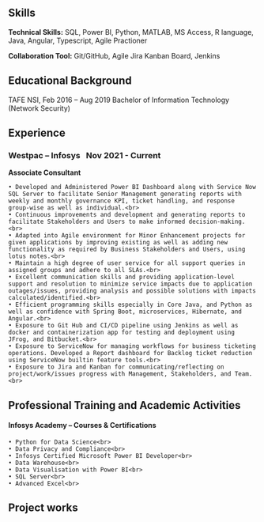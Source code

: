 ## Skills
**Technical Skills:** SQL, Power BI, Python, MATLAB, MS Access, R language, Java, Angular, Typescript, Agile Practioner

**Collaboration Tool:** Git/GitHub, Agile Jira Kanban Board, Jenkins

## Educational Background
TAFE NSI, Feb 2016 – Aug 2019
Bachelor of Information Technology (Network Security) 

## Experience
### Westpac – Infosys  &nbsp;           Nov 2021 - Current
<b> Associate Consultant</b>

    • Developed and Administered Power BI Dashboard along with Service Now SQL Server to facilitate Senior Management generating reports with weekly and monthly governance KPI, ticket handling, and response group-wise as well as individual.<br>
    • Continuous improvements and development and generating reports to facilitate Stakeholders and Users to make informed decision-making.<br>
    • Adapted into Agile environment for Minor Enhancement projects for given applications by improving existing as well as adding new functionality as required by Business Stakeholders and Users, using lotus notes.<br>
    • Maintain a high degree of user service for all support queries in assigned groups and adhere to all SLAs.<br>
    • Excellent communication skills and providing application-level support and resolution to minimize service impacts due to application outages/issues, providing analysis and possible solutions with impacts calculated/identified.<br>
    • Efficient programming skills especially in Core Java, and Python as well as confidence with Spring Boot, microservices, Hibernate, and Angular.<br>
    • Exposure to Git Hub and CI/CD pipeline using Jenkins as well as docker and containerization app for testing and deployment using JFrog, and Bitbucket.<br>
    • Exposure to ServiceNow for managing workflows for business ticketing operations. Developed a Report dashboard for Backlog ticket reduction using ServiceNow builtin feature tools.<br>
    • Exposure to Jira and Kanban for communicating/reflecting on project/work/issues progress with Management, Stakeholders, and Team.<br>

## Professional Training and Academic Activities
#### Infosys Academy – Courses & Certifications 
    • Python for Data Science<br>
    • Data Privacy and Compliance<br>
    • Infosys Certified Microsoft Power BI Developer<br>
    • Data Warehouse<br>
    • Data Visualisation with Power BI<br>
    • SQL Server<br>
    • Advanced Excel<br>

## Project works 
